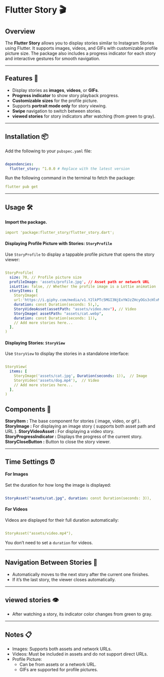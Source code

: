 

# Flutter Story  🎬

## Overview  
The **Flutter Story** allows you to display stories similar to Instagram Stories using Flutter. It supports images, videos, and GIFs with customizable profile picture size. The package also includes a progress indicator for each story and interactive gestures for smooth navigation.  



---

## Features  📿

- Display stories as **images**, **videos**, or **GIFs**.  
- **Progress indicator** to show story playback progress.   
- **Customizable sizes** for the profile picture.  
- Supports **portrait mode only** for story viewing.  
- **Swipe** navigation to switch between stories.  
- **viewed stories** for story indicators after watching (from green to gray).  

---

## Installation  📦

Add the following to your `pubspec.yaml` file:  

```yaml

dependencies:
  flutter_story: ^1.0.0 # Replace with the latest version

```

Run the following command in the terminal to fetch the package:
```yaml
flutter pub get
```

---
## Usage 🛠️
#### Import the package.
```yaml
import 'package:flutter_story/flutter_story.dart';
```
#### Displaying Profile Picture with Stories: `StoryProfile`
Use `StoryProfile` to display a tappable profile picture that opens the story viewer:

```yaml

StoryProfile(
  size: 70, // Profile picture size
  profileImage: 'assets/profile.jpg', // Asset path or network URL
  isLottie: false, // Whether the profile image is a Lottie animation
  storyItems: [
    StoryImage(
    url:'https://i.giphy.com/media/v1.Y2lkPTc5MGI3NjExYWJzZHcyOGs3cHlvMHRjZGd4MzduMjN3MmVxb2UzcGg1c2tocDNtaSZlcD12MV9pbnRlcm5hbF9naWZfYnlfaWQmY3Q9Zw/gYWeVOiMmbg3kzCTq5/giphy.gif',
    duration: const Duration(seconds: 5),),
    StoryVideoAsset(assetPath: "assets/video.mov"), // Video
    StoryImage( assetPath: "assets/cat.webp",
    duration: const Duration(seconds: 1)),
    // Add more stories here... 
  ],
)

```
#### Displaying Stories: `StoryView`
Use `StoryView` to display the stories in a standalone interface:
```yaml

StoryView(
  items: [
    StoryImage('assets/cat.jpg', Duration(seconds: 1)),  // Image
    StoryVideo('assets/dog.mp4'),  // Video
    // Add more stories here...
  ],
)

```

## Components 🧩

**StoryItem :** The base component for stories ( image, video, or gif ).
**StoryImage :** For displaying an image story ( supports both asset path and URL ).
**StoryVideoAsset :** For displaying a video story.
**StoryProgressIndicator :** Displays the progress of the current story.
**StoryCloseButton :** Button to close the story viewer.

---
## Time Settings ⏰

#### For Images 
Set the duration for how long the image is displayed:

```yaml

StoryAsset("assets/cat.jpg", duration: const Duration(seconds: 3)), 
```

#### For Videos
Videos are displayed for their full duration automatically:

```yaml

StoryAsset("assets/video.mp4"),  
```
You don’t need to set a `duration` for videos.

---

## Navigation Between Stories 🔄
 - Automatically moves to the next story after the current one finishes.
 - If it’s the last story, the viewer closes automatically.

---

## viewed stories 👁️
 - After watching a story, its indicator color changes from green to gray.
  
---

## Notes 📋
- Images: Supports both assets and network URLs.
- Videos: Must be included in assets and do not support direct URLs.
- Profile Picture:
    - Can be from assets or a network URL.
    - GIFs are supported for profile pictures.
